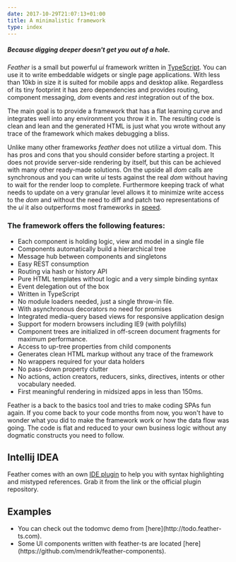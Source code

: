 ```yaml
---
date: 2017-10-29T21:07:13+01:00
title: A minimalistic framework
type: index
---
```

##### Because digging deeper doesn't get you out of a hole. 

_Feather_ is a small but powerful _ui_ framework written in [TypeScript](https://www.typescriptlang.org/).
You can use it to write embeddable widgets or single page applications. With less than 10kb in size 
it is suited for mobile apps and desktop alike. Regardless of its tiny footprint it has zero 
dependencies and provides routing, component messaging, _dom_ events and _rest_ integration out of the box.

The main goal is to provide a framework that has a flat learning curve and integrates well into any 
environment you throw it in. The resulting code is clean and lean and the generated HTML is just 
what you wrote without any trace of the framework which makes debugging a bliss. 

Unlike many other frameworks _feather_ does not utilize a virtual dom. This has pros and cons that
you should consider before starting a project. It does not provide server-side rendering by 
itself, but this can be achieved with many other ready-made solutions. On the upside all _dom_ calls 
are synchronous and you can write _ui_ tests against the real _dom_ without having to wait for the render 
loop to complete. Furthermore keeping track of what needs to update on a very granular level allows 
it to minimize write access to the _dom_ and without the need to diff and patch two representations 
of the _ui_ it also outperforms most frameworks in [speed](http://www.feather-ts.com/todomvc/todomvc-benchmark/index.html).

### The framework offers the following features:

* Each component is holding logic, view and model in a single file
* Components automatically build a hierarchical tree
* Message hub between components and singletons
* Easy REST consumption
* Routing via hash or history API 
* Pure HTML templates without logic and a very simple binding syntax
* Event delegation out of the box
* Written in TypeScript
* No module loaders needed, just a single throw-in file.
* With asynchronous decorators no need for promises
* Integrated media-query based views for responsive application design
* Support for modern browsers including IE9 (with polyfills)
* Component trees are initialized in off-screen document fragments for maximum performance.
* Access to up-tree properties from child components
* Generates clean HTML markup without any trace of the framework
* No wrappers required for your data holders
* No pass-down property clutter
* No actions, action creators, reducers, sinks, directives, intents or other vocabulary needed.
* First meaningful rendering in midsized apps in less than 150ms.

Feather is a back to the basics tool and tries to make coding SPAs fun again. If you come back 
to your code months from now, you won't have to wonder what you did to make the framework work
or how the data flow was going. The code is flat and reduced to your own business logic without
any dogmatic constructs you need to follow. 

## Intellij IDEA

Feather comes with an own [IDE plugin](http://dist.feather-ts.com/feather.jar) to help you with syntax 
highlighting and mistyped references. Grab it from the link or the official plugin repository.
  
## Examples  
    
* <div>You can check out the todomvc demo from [here](http://todo.feather-ts.com).</div>
* <div>Some UI components written with feather-ts are located [here](https://github.com/mendrik/feather-components).</div>
  
